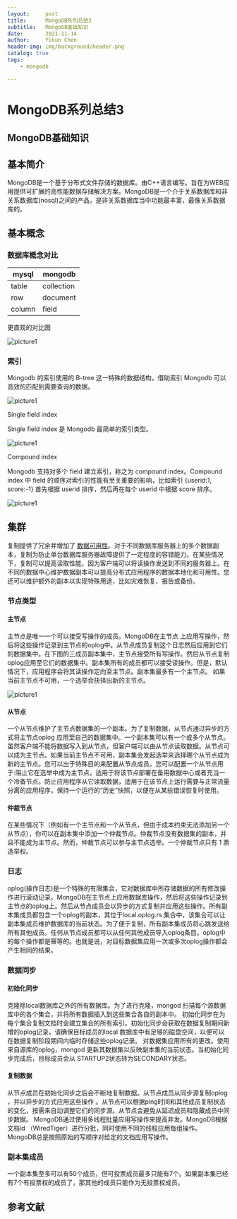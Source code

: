```yaml
---
layout:     post
title:      MongoDB系列总结3
subtitle:   MongoDB基础知识
date:       2021-11-14
author:     Yikun Chen
header-img: img/background/header.png
catalog: true
tags:
    - mongodb

---
```



# MongoDB系列总结3

MongoDB基础知识
--

## 基本简介

MongoDB是一个基于分布式文件存储的数据库。由C++语言编写。旨在为WEB应用提供可扩展的高性能数据存储解决方案。MongoDB是一个介于关系数据库和非关系数据库(nosql)之间的产品，是非关系数据库当中功能最丰富，最像关系数据库的。

## 基本概念

### 数据库概念对比

|  mysql  | mongodb |
|  ----  | ----  |
| table | collection |
| row | document |
| column | field |

更直观的对比图

![picture1](/img/mongodb/database.png)

### 索引

Mongodb 的索引使用的 B-tree 这一特殊的数据结构，借助索引 Mongodb 可以高效的匹配到需要查询的数据。

![picture1](/img/mongodb/index.png)

Single field index

Single field index 是 Mongodb 最简单的索引类型。

![picture1](/img/mongodb/index1.png)

Compound index

Mongodb 支持对多个 field 建立索引，称之为 compound index。Compound index 中 field 的顺序对索引的性能有至关重要的影响，比如索引 {userid:1, score:-1} 首先根据 userid 排序，然后再在每个 userid 中根据 score 排序。

![picture1](/img/mongodb/index2.png)

## 集群

复制提供了冗余并增加了 [数据可用性](https://docs.mongodb.com/manual/reference/glossary/#term-high-availability)。对于不同数据库服务器上的多个数据副本，复制为防止单台数据库服务器故障提供了一定程度的容错能力。在某些情况下，复制可以提高读取性能，因为客户端可以将读操作发送到不同的服务器上。在不同的数据中心维护数据副本可以提高分布式应用程序的数据本地化和可用性。您还可以维护额外的副本以实现特殊用途，比如灾难恢复、报告或备份。

### 节点类型

#### 主节点

主节点是唯一一个可以接受写操作的成员。MongoDB在主节点 上应用写操作，然后将这些操作记录到主节点的oplog中。从节点成员复制这个日志然后应用到它们的数据集中。在下图的三成员副本集中，主节点接受所有写操作。然后从节点复制oplog应用至它们的数据集中。副本集所有的成员都可以接受读操作。但是，默认情况下，应用程序会将其读操作定向至主节点。副本集最多有一个主节点。 如果当前主节点不可用，一个选举会抉择出新的主节点。

![picture1](/img/mongodb/replica.svg)

#### 从节点

一个从节点维护了主节点数据集的一个副本。为了复制数据，从节点通过异步的方式将主节点oplog 应用至自己的数据集中。一个副本集可以有一个或多个从节点。虽然客户端不能将数据写入到从节点，但客户端可以由从节点读取数据。从节点可以成为主节点。如果当前主节点不可用，副本集会发起选举来选择哪个从节点成为新的主节点。您可以出于特殊目的来配置从节点成员。您可以配置一个从节点用于:阻止它在选举中成为主节点，适用于将该节点部署在备用数据中心或者充当一个冷备节点。防止应用程序从它读取数据，适用于在该节点上运行需要与正常流量分离的应用程序。保持一个运行的“历史”快照，以便在从某些错误恢复时使用。

#### 仲裁节点

在某些情况下（例如有一个主节点和一个从节点，但由于成本约束无法添加另一个从节点），你可以在副本集中添加一个仲裁节点。仲裁节点没有数据集的副本，并且不能成为主节点。然而，仲裁节点可以参与主节点选举。一个仲裁节点只有 1 票选举权。

### 日志

oplog(操作日志)是一个特殊的有限集合，它对数据库中所存储数据的所有修改操作进行滚动记录。MongoDB在主节点上应用数据库操作，然后将这些操作记录到主节点的oplog上。然后从节点成员会以异步的方式复制并应用这些操作。所有副本集成员都包含一个oplog的副本，其位于local.oplog.rs 集合中，该集合可以让副本集成员维护数据库的当前状态。为了便于复制，所有副本集成员将心跳发送给所有其他成员。任何从节点成员都可以从任何其他成员导入oplog条目。oplog中的每个操作都是幂等的。也就是说，对目标数据集应用一次或多次oplog操作都会产生相同的结果。

### 数据同步

#### 初始化同步
克隆除local数据库之外的所有数据库。为了进行克隆，mongod 扫描每个源数据库中的各个集合，并将所有数据插入到这些集合各自的副本中。
初始化同步在为每个集合复制文档时会建立集合的所有索引。初始化同步会获取在数据复制期间新增的oplog记录。请确保目标成员的local 数据库中有足够的磁盘空间，以便可以在数据复制阶段期间内临时存储这些oplog记录。
对数据集应用所有的更改。使用来自源库的oplog，mongod 更新其数据集以反映副本集的当前状态。当初始化同步完成后，目标成员会从 STARTUP2状态转为SECONDARY状态。

#### 复制数据

从节点成员在初始化同步之后会不断地复制数据。从节点成员从同步源复制oplog ，并以异步的方式应用这些操作 。从节点可以根据ping时间和其他成员复制状态的变化，按需来自动调整它们的同步源。从节点会避免从延迟成员和隐藏成员中同步数据。
MongoDB通过使用多线程批量应用写操作来提高并发。MongoDB根据文档id （WiredTiger）进行分批，同时使用不同的线程应用每组操作。MongoDB总是按照原始的写顺序对给定的文档应用写操作。

### 副本集成员

一个副本集至多可以有50个成员，但可投票成员最多只能有7个。如果副本集已经有7个有投票权的成员了，那其他的成员只能作为无投票权成员。


参考文献
--